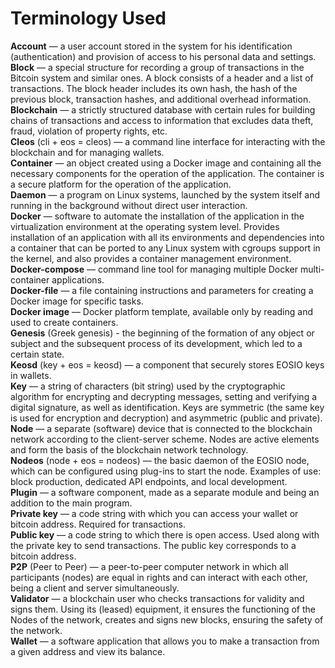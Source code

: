 # Terminology Used

**Account** — a user account stored in the system for his identification (authentication) and provision of access to his personal data and settings.  
**Block** — a special structure for recording a group of transactions in the Bitcoin system and similar ones. A block consists of a header and a list of transactions. The block header includes its own hash, the hash of the previous block, transaction hashes, and additional overhead information.  
**Blockchain** — a strictly structured database with certain rules for building chains of transactions and access to information that excludes data theft, fraud, violation of property rights, etc.  
**Cleos** (cli + eos = cleos) — a command line interface for interacting with the blockchain and for managing wallets.  
**Container** — an object created using a Docker image and containing all the necessary components for the operation of the application. The container is a secure platform for the operation of the application.  
**Daemon** — a program on Linux systems, launched by the system itself and running in the background without direct user interaction.  
**Docker** — software to automate the installation of the application in the virtualization environment at the operating system level. Provides installation of an application with all its environments and dependencies into a container that can be ported to any Linux system with cgroups support in the kernel, and also provides a container management environment.  
**Docker-compose** — command line tool for managing multiple Docker multi-container applications.  
**Docker-file** — a file containing instructions and parameters for creating a Docker image for specific tasks.  
**Docker image** — Docker platform template, available only by reading and used to create containers.  
**Genesis** (Greek genesis) - the beginning of the formation of any object or subject and the subsequent process of its development, which led to a certain state.  
**Keosd** (key + eos = keosd) — a component that securely stores EOSIO keys in wallets.  
**Key** — a string of characters (bit string) used by the cryptographic algorithm for encrypting and decrypting messages, setting and verifying a digital signature, as well as identification. Keys are symmetric (the same key is used for encryption and decryption) and asymmetric (public and private).  
**Node** — a separate (software) device that is connected to the blockchain network according to the client-server scheme. Nodes are active elements and form the basis of the blockchain network technology.  
**Nodeos** (node ​​+ eos = nodeos) — the basic daemon of the EOSIO node, which can be configured using plug-ins to start the node. Examples of use: block production, dedicated API endpoints, and local development.  
**Plugin** — a software component, made as a separate module and being an addition to the main program.  
**Private key** — a code string with which you can access your wallet or bitcoin address. Required for transactions.  
**Public key** — a code string to which there is open access. Used along with the private key to send transactions. The public key corresponds to a bitcoin address.  
**P2P** (Peer to Peer) — a peer-to-peer computer network in which all participants (nodes) are equal in rights and can interact with each other, being a client and server simultaneously.  
**Validator** — a blockchain user who checks transactions for validity and signs them. Using its (leased) equipment, it ensures the functioning of the Nodes of the network, creates and signs new blocks, ensuring the safety of the network.  
**Wallet** — a software application that allows you to make a transaction from a given address and view its balance.  

